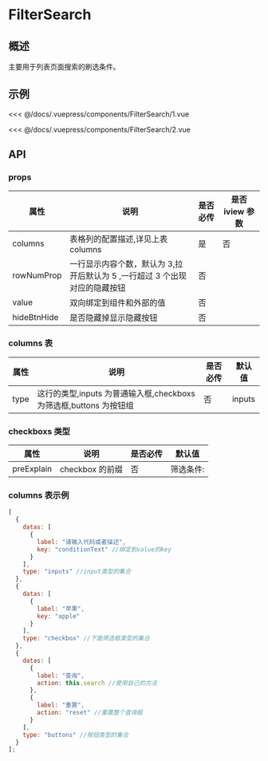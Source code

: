 # FilterSearch

## 概述

主要用于列表页面搜索的刷选条件。

## 示例

<demo-block title='1. 基础用法' desc='筛选框的基本使用方法。'>

  <div slot='demo'><FilterSearch-1></FilterSearch-1></div>
  <div slot='code'>

<<< @/docs/.vuepress/components/FilterSearch/1.vue

  </div>
</demo-block>

<demo-block title='2. 使用 render'>

  <div slot='demo'><FilterSearch-2></FilterSearch-2></div>
  <div slot='code'>

<<< @/docs/.vuepress/components/FilterSearch/2.vue

  </div>
</demo-block>

## API

### props

| 属性        | 说明                                                                       | 是否必传 | 是否 iview 参数 |
| ----------- | -------------------------------------------------------------------------- | -------- | --------------- |
| columns     | 表格列的配置描述,详见上表 columns                                          | 是       | 否              |
| rowNumProp  | 一行显示内容个数，默认为 3,拉开后默认为 5 ,一行超过 3 个出现对应的隐藏按钮 | 否       |
| value       | 双向绑定到组件和外部的值                                                   | 否       |
| hideBtnHide | 是否隐藏掉显示隐藏按钮                                                     | 否       |

### columns 表

| 属性 | 说明                                                               | 是否必传 | 默认值 |
| ---- | ------------------------------------------------------------------ | -------- | ------ |
| type | 这行的类型,inputs 为普通输入框,checkboxs 为筛选框,buttons 为按钮组 | 否       | inputs |

### checkboxs 类型

| 属性       | 说明            | 是否必传 | 默认值    |
| ---------- | --------------- | -------- | --------- |
| preExplain | checkbox 的前缀 | 否       | 筛选条件: |

### columns 表示例

```javascript
[
  {
    datas: [
      {
        label: "请输入代码或者描述",
        key: "conditionText" //绑定到value的key
      }
    ],
    type: "inputs" //input类型的集合
  },
  {
    datas: [
      {
        label: "苹果",
        key: "apple"
      }
    ],
    type: "checkbox" //下面筛选框类型的集合
  },
  {
    datas: [
      {
        label: "查询",
        action: this.search //使用自己的方法
      },
      {
        label: "重置",
        action: "reset" //重置整个查询框
      }
    ],
    type: "buttons" //按钮类型的集合
  }
];
```
